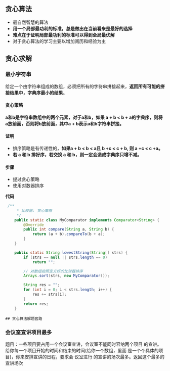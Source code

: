 ## 贪心算法

- 最自然智慧的算法
- **用一个局部最功利的标准，总是做出在当前看来是最好的选择**
- **难点在于证明局部最功利的标准可以得到全局最优解**
- 对于贪心算法的学习主要以增加阅历和经验为主

## 贪心求解

### 最小字符串

给定一个由字符串组成的数组，必须把所有的字符串拼接起来，**返回所有可能的拼接结果中，字典序最小的结果**。

#### 贪心策略

**a和b是字符串数组中的两个元素，对于a和b，如果 a + b < b + a的字典序，则将a放前面，否则将b放前面，其中a + b表示a和b字符串拼接。**

#### 证明

- 排序策略是有传递性的，**如果a + b < b < a且 b +c < c + b, 则 a +c < c +a。**
-  **若 a 和 b 排好序，若交换 a 和 b，则一定会造成字典序只增不减。**

#### 步骤

- 提过贪心策略
- 使用对数器排序

**代码**

```java
 /**
     * 比较器: 贪心策略
     */
    public static class MyComparator implements Comparator<String> {
        @Override
        public int compare(String a, String b) {
            return (a + b).compareTo(b + a);
        }
    }

    public static String lowestString(String[] strs) {
        if (strs == null || strs.length == 0)
            return "";

        // 对数组按照定义好的比较器排序
        Arrays.sort(strs, new MyComparator());

        String res = "";
        for (int i = 0; i < strs.length; i++) {
            res += strs[i];
        }
        return res;
    }
```

    ## 贪心算法解题套路

### 会议室宣讲项目最多

题目：一些项目要占用一个会议室宣讲，会议室不能同时容纳两个项目 的宣讲。 给你每一个项目开始的时间和结束的时间(给你一个数组，里面 是一个个具体的项目)，你来安排宣讲的日程，要求会 议室进行 的宣讲的场次最多。返回这个最多的宣讲场次

